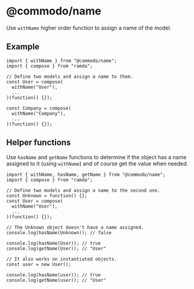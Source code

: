 # @commodo/name

Use `withName` higher order function to assign a name of the model.

## Example

```
import { withName } from "@commodo/name";
import { compose } from "ramda";

// Define two models and assign a name to them.
const User = compose(
  withName("User"),
  ...
)(function() {});

const Company = compose(
  withName("Company"),
  ...
)(function() {});
```

## Helper functions

Use `hasName` and `getName` functions to determine if the object has a name assigned to it (using `withName`) and of course get the value when needed.

```
import { withName, hasName, getName } from "@commodo/name";
import { compose } from "ramda";

// Define two models and assign a name to the second one.
const Unknown = function() {};
const User = compose(
  withName("User"),
  ...
)(function() {});

// The Unknown object doesn't have a name assigned.
console.log(hasName(Unknown)); // false

console.log(hasName(User)); // true
console.log(getName(User)); // "User"

// It also works on instantiated objects.
const user = new User();

console.log(hasName(user)); // true
console.log(getName(user)); // "User"
```

